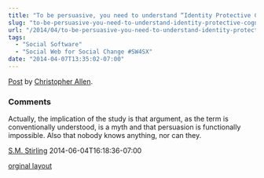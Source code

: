 ```yaml
---
title: "To be persuasive, you need to understand “Identity Protective Cognition”"
slug: "to-be-persuasive-you-need-to-understand-identity-protective-cognition"
url: "/2014/04/to-be-persuasive-you-need-to-understand-identity-protective-cognition.html"
tags:
  - "Social Software"
  - "Social Web for Social Change #SW4SX"
date: "2014-04-07T13:35:02-07:00"
---
```

<div id="fb-root"></div> <script id="facebook-jssdk" src="//connect.facebook.net/en_US/all.js#xfbml=1"></script>
<div class="fb-post" data-href="https://www.facebook.com/ChristopherRayAllen/posts/10152336669410540" data-width="600"><div class="fb-xfbml-parse-ignore"><a href="https://www.facebook.com/ChristopherRayAllen/posts/10152336669410540">Post</a> by <a href="https://www.facebook.com/ChristopherRayAllen">Christopher Allen</a>.</div></div>
<footer><h3>Comments</h3>
<div class="u-comment h-cite">
<p class="p-content p-name">Actually, the implication of the study is that argument, as the term is conventionally understood, is a myth and that persuasion is functionally impossible.  Also that nobody knows anything, nor can they.
</p>
<a class="u-author h-card" href="http://www.smstirling.com">S.M. Stirling</a>
<time class="dt-published" datetime="2014-06-04T16:18:36-07:00">2014-06-04T16:18:36-07:00</time>
</div>
</footer>
<p class="previous"><a href="/previous/2014/04/to-be-persuasive-you-need-to-understand-identity-protective-cognition.html" rel="syndication">orginal layout</a></p>
